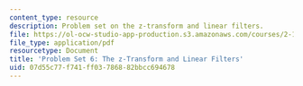 ```yaml
---
content_type: resource
description: Problem set on the z-transform and linear filters.
file: https://ol-ocw-studio-app-production.s3.amazonaws.com/courses/2-161-signal-processing-continuous-and-discrete-fall-2008/07d55c77f741ff03786882bbcc694678_ps6.pdf
file_type: application/pdf
resourcetype: Document
title: 'Problem Set 6: The z-Transform and Linear Filters'
uid: 07d55c77-f741-ff03-7868-82bbcc694678
---
```

